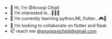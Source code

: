 - 👋 Hi, I’m @Anoop Chipli
- 👀 I’m interested in...🥡🍜🍞
- 🌱 I’m currently learning python,ML,flutter...🎮🛴
- 💞️ I’m looking to collaborate on flutter and flask
- 📫 reach me @anoopssjchipli@gmail.com

<!---
anoopssjchipli/anoopssjchipli is a ✨ special ✨ repository because its `README.md` (this file) appears on your GitHub profile.
You can click the Preview link to take a look at your changes.
--->
